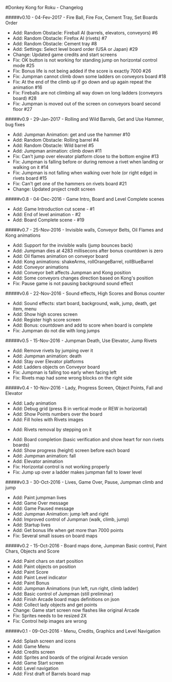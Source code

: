 #Donkey Kong for Roku - Changelog

#####v0.10 - 04-Fev-2017 - Fire Ball, Fire Fox, Cement Tray, Set Boards Order
* Add: Random Obstacle: Fireball AI (barrels, elevators, conveyors) #6
* Add: Random Obstacle: Firefox AI (rivets) #7
* Add: Random Obstacle: Cement tray #8
* Add: Settings: Select level board order (USA or Japan) #29
* Change: Updated game credits and start screens
* Fix: OK button is not working for standing jump on horizontal control mode #25
* Fix: Bonus life is not being added if the score is exactly 7000 #26
* Fix: Jumpman cannot climb down some ladders on conveyors board #18
* Fix: At the end of the climb up if go down and up again repeat the animation #16
* Fix: Fireballs are not climbing all way down on long ladders (conveyors board) #28
* Fix: Jumpman is moved out of the screen on conveyors board second floor #27

#####v0.9 - 29-Jan-2017 - Rolling and Wild Barrels, Get and Use Hammer, bug fixes
* Add: Jumpman Animation: get and use the hammer #10
* Add: Random Obstacle: Rolling barrel #4
* Add: Random Obstacle: Wild barrel #5
* Add: Jumpman animation: climb down #11
* Fix: Can't jump over elevator platform close to the bottom engine #13
* Fix: Jumpman is falling before or during remove a rivet when landing or walking on it #14
* Fix: Jumpman is not falling when walking over hole (or right edge) in rivets board #15
* Fix: Can't get one of the hammers on rivets board #21
* Change: Updated project credit screen

#####v0.8 - 04-Dec-2016 - Game Intro, Board and Level Complete scenes
* Add: Game Introduction cut scene - #1
* Add: End of level animation - #2
* Add: Board Complete scene - #19

#####v0.7 - 25-Nov-2016 - Invisible walls, Conveyor Belts, Oil Flames and Kong animations
* Add: Support for the invisible walls (jump bounces back)
* Add: Jumpman dies at 4283 millisecons after bonus countdown is zero
* Add: Oil flames animation on conveyor board
* Add: Kong animations: shakeArms, rollOrangeBarrel, rollBlueBarrel
* Add: Conveyor animations
* Add: Conveyor belt affects Jumpman and Kong position
* Add: Some conveyors changes direction based on Kong's position
* Fix: Pause game is not pausing background sound effect

#####v0.6 - 22-Nov-2016 - Sound effects, High Scores and Bonus counter
* Add: Sound effects: start board, background, walk, jump, death, get item, menu
* Add: Show high scores screen
* Add: Register high score screen
* Add: Bonus: countdown and add to score when board is complete
* Fix: Jumpman do not die with long jumps

#####v0.5 - 15-Nov-2016 - Jumpman Death, Use Elevator, Jump Rivets
* Add: Remove rivets by jumping over it
* Add: Jumpman animation: death
* Add: Stay over Elevator platforms
* Add: Ladders objects on Conveyor board
* Fix: Jumpman is falling too early when facing left
* Fix: Rivets map had some wrong blocks on the right side

#####v0.4 - 10-Nov-2016 - Lady, Progress Screen, Object Points, Fall and Elevator
* Add: Lady animation
* Add: Debug grid (press B in vertical mode or REW in horizontal)
* Add: Show Points numbers over the board
* Add: Fill holes with Rivets images
+ Add: Rivets removal by stepping on it
* Add: Board completion (basic verification and show heart for non rivets boards)
* Add: Show progress (height) screen before each board
* Add: Jumpman animation: fall
* Add: Elevator animation
* Fix: Horizontal control is not working properly
* Fix: Jump up over a ladder makes jumpman fall to lower level

#####v0.3 - 30-Oct-2016 - Lives, Game Over, Pause, Jumpman climb and jump
* Add: Paint jumpman lives
* Add: Game Over message
* Add: Game Paused message
* Add: Jumpman Animation: jump left and right
* Add: Improved control of Jumpman (walk, climb, jump)
* Add: Startup lives
* Add: Get bonus life when get more than 7000 points
* Fix: Several small issues on board maps

#####v0.2 - 15-Oct-2016 - Board maps done, Jumpman Basic control, Paint Chars, Objects and Score
* Add: Paint chars on start position
* Add: Paint objects on position
* Add: Paint Score
* Add: Paint Level indicator
* Add: Paint Bonus
* Add: Jumpman Animations (run left, run right, climb ladder)
* Add: Basic control of Jumpman (still preliminar)
* Add: Finish Arcade board maps definitions on json
* Add: Collect lady objects and get points
* Change: Game start screen now flashes like original Arcade
* Fix: Sprites needs to be resized 2X
* Fix: Control help images are wrong

#####v0.1 - 09-Oct-2016 - Menu, Credits, Graphics and Level Navigation
* Add: Splash screen and icons
* Add: Game Menu
* Add: Credits screen
* Add: Sprites and boards of the original Arcade version
* Add: Game Start screen
* Add: Level navigation
* Add: First draft of Barrels board map
